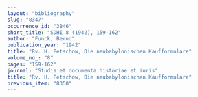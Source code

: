 ```yaml
---
layout: "bibliography"
slug: "8347"
occurrence_id: "3846"
short_title: "SDHI 8 (1942), 159-162"
author: "Funck, Bernd"
publication_year: "1942"
title: "Rv. H. Petschow, Die neubabylonischen Kaufformulare"
volume_no_: "8"
pages: "159-162"
journal: "Studia et documenta historiae et iuris"
title: "Rv. H. Petschow, Die neubabylonischen Kaufformulare"
previous_item: "8350"
---
```


